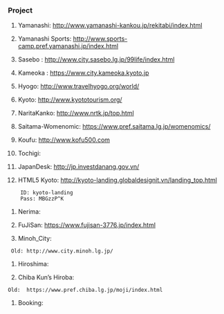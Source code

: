 ### Project

1. Yamanashi: http://www.yamanashi-kankou.jp/rekitabi/index.html

1. Yamanashi Sports: http://www.sports-camp.pref.yamanashi.jp/index.html

1. Sasebo : http://www.city.sasebo.lg.jp/99life/index.html

1. Kameoka :  https://www.city.kameoka.kyoto.jp

1. Hyogo:  http://www.travelhyogo.org/world/

1. Kyoto:  http://www.kyototourism.org/

1. NaritaKanko: http://www.nrtk.jp/top.html

1. Saitama-Womenomic: https://www.pref.saitama.lg.jp/womenomics/

1. Koufu: http://www.kofu500.com

1. Tochigi: 

1. JapanDesk: http://jp.investdanang.gov.vn/

1. HTML5 Kyoto: http://kyoto-landing.globaldesignit.vn/landing_top.html
```
    ID: kyoto-landing
    Pass: MBGzzP^K
```

1. Nerima: 

1. FuJiSan: https://www.fujisan-3776.jp/index.html

1. Minoh_City: 
```
 Old: http://www.city.minoh.lg.jp/
```

1. Hiroshima: 

1. Chiba Kun’s Hiroba: 
```
Old:  https://www.pref.chiba.lg.jp/moji/index.html
```

1. Booking: 